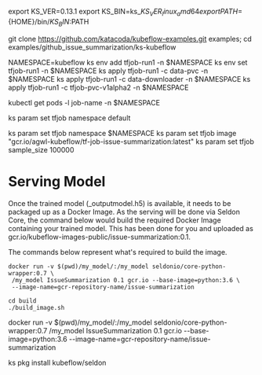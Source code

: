 export KS_VER=0.13.1
export KS_BIN=ks_${KS_VER}_linux_amd64
export PATH=${HOME}/bin/${KS_BIN}:$PATH

git clone https://github.com/katacoda/kubeflow-examples.git examples; cd examples/github_issue_summarization/ks-kubeflow

NAMESPACE=kubeflow
ks env add tfjob-run1 -n $NAMESPACE
ks env set tfjob-run1 -n $NAMESPACE
ks apply tfjob-run1 -c data-pvc -n $NAMESPACE
ks apply tfjob-run1 -c data-downloader -n $NAMESPACE
ks apply tfjob-run1 -c tfjob-pvc-v1alpha2 -n $NAMESPACE


kubectl get pods -l job-name -n $NAMESPACE

ks param set tfjob namespace default

ks param set tfjob namespace $NAMESPACE
ks param set tfjob image "gcr.io/agwl-kubeflow/tf-job-issue-summarization:latest"
ks param set tfjob sample_size 100000

# Serving Model
Once the trained model (_outputmodel.h5) is available, it needs to be packaged up as a Docker Image. As the serving will be done via Seldon Core, the command below would build the required Docker Image containing your trained model. This has been done for you and uploaded as gcr.io/kubeflow-images-public/issue-summarization:0.1.

The commands below represent what's required to build the image.
```
docker run -v $(pwd)/my_model/:/my_model seldonio/core-python-wrapper:0.7 \
 /my_model IssueSummarization 0.1 gcr.io --base-image=python:3.6 \
 --image-name=gcr-repository-name/issue-summarization

cd build
./build_image.sh
```
docker run -v $(pwd)/my_model/:/my_model seldonio/core-python-wrapper:0.7 /my_model IssueSummarization 0.1 gcr.io --base-image=python:3.6 --image-name=gcr-repository-name/issue-summarization

ks pkg install kubeflow/seldon